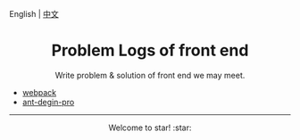 English | [中文](README_zh-CN.md)

<h1 align="center">Problem Logs of front end</h1>

<div align="center">Write problem & solution of front end we may meet.</div>

* [webpack](en-US/webpack/README.md)
* [ant-degin-pro](en-US/ant-design-pro/README.md)

---

<div align="center">Welcome to star! :star: </div>